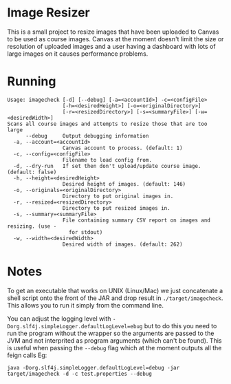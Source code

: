 Image Resizer
=============

This is a small project to resize images that have been uploaded to Canvas to be used as course images. Canvas at the moment doesn't limit the size or resolution of uploaded images and a user having a dashboard with lots of large images on it causes performance problems.

Running
=======

```
Usage: imagecheck [-d] [--debug] [-a=<accountId>] -c=<configFile>
                  [-h=<desiredHeight>] [-o=<originalDirectory>]
                  [-r=<resizedDirectory>] [-s=<summaryFile>] [-w=<desiredWidth>]
Scans all course images and attempts to resize those that are too large
      --debug     Output debugging information
  -a, --account=<accountId>
                  Canvas account to process. (default: 1)
  -c, --config=<configFile>
                  Filename to load config from.
  -d, --dry-run   If set then don't upload/update course image. (default: false)
  -h, --height=<desiredHeight>
                  Desired height of images. (default: 146)
  -o, --originals=<originalDirectory>
                  Directory to put original images in.
  -r, --resized=<resizedDirectory>
                  Directory to put resized images in.
  -s, --summary=<summaryFile>
                  File containing summary CSV report on images and resizing. (use -
                    for stdout)
  -w, --width=<desiredWidth>
                  Desired width of images. (default: 262)
```

Notes
=====

To get an executable that works on UNIX (Linux/Mac) we just concatenate a shell script onto the front of the JAR and drop result in `./target/imagecheck`. This allows you to run it simply from the command line.

You can adjust the logging level with `-Dorg.slf4j.simpleLogger.defaultLogLevel=ebug` but to do this you need to run the program without the wrapper so the arguments are passed to the JVM and not interprited as program arguments (which can't be found). This is useful when passing the `--debug` flag which at the moment outputs all the feign calls  Eg:

    java -Dorg.slf4j.simpleLogger.defaultLogLevel=debug -jar target/imagecheck -d -c test.properties --debug
    
